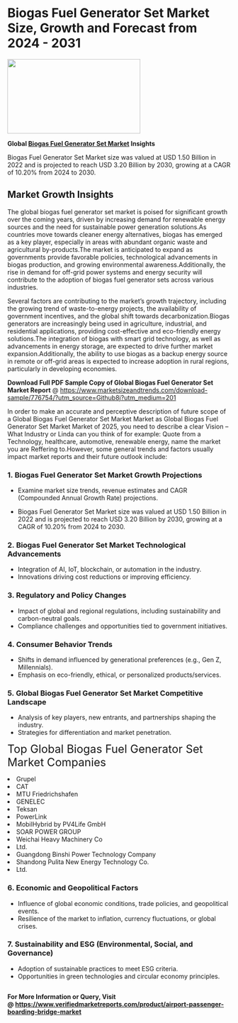 <H1>Biogas Fuel Generator Set Market Size, Growth and Forecast from 2024 - 2031</H1><img class="aligncenter size-medium wp-image-584254" src="https://thirdeyenews.in/wp-content/uploads/2024/09/Global-Market-Research-300x168.jpeg" alt="" width="300" height="168" /><p><strong>Global&nbsp;<a href="https://www.marketsizeandtrends.com/download-sample/776754/?utm_source=Github8j?utm_medium=201">Biogas Fuel Generator Set Market</a> Insights</strong></p><p>Biogas Fuel Generator Set Market size was valued at USD 1.50 Billion in 2022 and is projected to reach USD 3.20 Billion by 2030, growing at a CAGR of 10.20% from 2024 to 2030.</p><p><h2>Market Growth Insights</h2> <p>The global biogas fuel generator set market is poised for significant growth over the coming years, driven by increasing demand for renewable energy sources and the need for sustainable power generation solutions.As countries move towards cleaner energy alternatives, biogas has emerged as a key player, especially in areas with abundant organic waste and agricultural by-products.The market is anticipated to expand as governments provide favorable policies, technological advancements in biogas production, and growing environmental awareness.Additionally, the rise in demand for off-grid power systems and energy security will contribute to the adoption of biogas fuel generator sets across various industries.</p> <p>Several factors are contributing to the market’s growth trajectory, including the growing trend of waste-to-energy projects, the availability of government incentives, and the global shift towards decarbonization.Biogas generators are increasingly being used in agriculture, industrial, and residential applications, providing cost-effective and eco-friendly energy solutions.The integration of biogas with smart grid technology, as well as advancements in energy storage, are expected to drive further market expansion.Additionally, the ability to use biogas as a backup energy source in remote or off-grid areas is expected to increase adoption in rural regions, particularly in developing economies.</p> <p><span class=""><strong>Download Full PDF Sample Copy of Global Biogas Fuel Generator Set Market Report</strong> @ <a href="https://www.marketsizeandtrends.com/download-sample/776754/?utm_source=Github8j?utm_medium=201" target="_blank">https://www.marketsizeandtrends.com/download-sample/776754/?utm_source=Github8j?utm_medium=201</a></span></p><p>In order to make an accurate and perceptive description of future scope of a Global&nbsp;Biogas Fuel Generator Set Market Market as Global&nbsp;Biogas Fuel Generator Set Market Market of 2025, you need to describe a clear Vision &ndash; What Industry or Linda can you think of for example: Quote from a Technology, healthcare, automotive, renewable energy, name the market you are Reffering to.However, some general trends and factors usually impact market reports and their future outlook include:</p><h3>1.&nbsp;<strong>Biogas Fuel Generator Set Market Growth Projections</strong></h3><ul><li>Examine market size trends, revenue estimates and CAGR (Compounded Annual Growth Rate) projections.</li><li><p>Biogas Fuel Generator Set Market size was valued at USD 1.50 Billion in 2022 and is projected to reach USD 3.20 Billion by 2030, growing at a CAGR of 10.20% from 2024 to 2030.</p></li></ul><h3>2.&nbsp;<strong>Biogas Fuel Generator Set Market Technological Advancements</strong></h3><ul><li>Integration of AI, IoT, blockchain, or automation in the industry.</li><li>Innovations driving cost reductions or improving efficiency.</li></ul><h3>3.&nbsp;<strong>Regulatory and Policy Changes</strong></h3><ul><li>Impact of global and regional regulations, including sustainability and carbon-neutral goals.</li><li>Compliance challenges and opportunities tied to government initiatives.</li></ul><h3>4.&nbsp;<strong>Consumer Behavior Trends</strong></h3><ul><li>Shifts in demand influenced by generational preferences (e.g., Gen Z, Millennials).</li><li>Emphasis on eco-friendly, ethical, or personalized products/services.</li></ul><h3>5.&nbsp;<strong>Global Biogas Fuel Generator Set Market Competitive Landscape</strong></h3><ul><li>Analysis of key players, new entrants, and partnerships shaping the industry.</li><li>Strategies for differentiation and market penetration.</li></ul><p data-pm-slice="1 1 []"><span style="color: inherit; font-family: inherit; font-size: 25px;">Top Global Biogas Fuel Generator Set Market Companies</span></p><div class="" data-test-id=""><p><li>Grupel</li><li> CAT</li><li> MTU Friedrichshafen</li><li> GENELEC</li><li> Teksan</li><li> PowerLink</li><li> MobilHybrid by PV4Life GmbH</li><li> SOAR POWER GROUP</li><li> Weichai Heavy Machinery Co</li><li> Ltd.</li><li> Guangdong Binshi Power Technology Company</li><li> Shandong Pulita New Energy Technology Co.</li><li> Ltd.</li></p></div><h3>6.&nbsp;<strong>Economic and Geopolitical Factors</strong></h3><ul><li>Influence of global economic conditions, trade policies, and geopolitical events.</li><li>Resilience of the market to inflation, currency fluctuations, or global crises.</li></ul><h3>7.&nbsp;<strong>Sustainability and ESG (Environmental, Social, and Governance)</strong></h3><ul><li>Adoption of sustainable practices to meet ESG criteria.</li><li>Opportunities in green technologies and circular economy principles.</li></ul><h2><strong style="font-size: 14px;">For More Information or Query, Visit @&nbsp;</strong><a style="background-color: #ffffff; font-size: 14px;" href="https://www.marketsizeandtrends.com/report/biogas-fuel-generator-set-market/" target="_blank">https://www.verifiedmarketreports.com/product/airport-passenger-boarding-bridge-market</a></h2>
